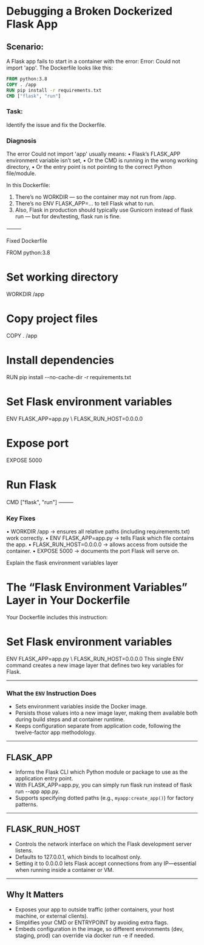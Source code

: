 # Debugging a Broken Dockerized Flask App

## Scenario:
A Flask app fails to start in a container with the error:
Error: Could not import 'app'.
The Dockerfile looks like this:

```dockerfile
FROM python:3.8
COPY . /app
RUN pip install -r requirements.txt
CMD ["flask", "run"]
```

### Task:
Identify the issue and fix the Dockerfile.


### Diagnosis

The error Could not import 'app' usually means:
• Flask’s FLASK_APP environment variable isn’t set,
• Or the CMD is running in the wrong working directory,
• Or the entry point is not pointing to the correct Python file/module.

In this Dockerfile:
1. There’s no WORKDIR — so the container may not run from /app.
2. There’s no ENV FLASK_APP=... to tell Flask what to run.
3. Also, Flask in production should typically use Gunicorn instead of flask run — but for dev/testing, flask run is fine.

⸻

Fixed Dockerfile

FROM python:3.8 

# Set working directory 
WORKDIR /app 

# Copy project files
 COPY . /app 

# Install dependencies 
RUN pip install --no-cache-dir -r requirements.txt 

# Set Flask environment variables 
ENV FLASK_APP=app.py \ 
        FLASK_RUN_HOST=0.0.0.0 

# Expose port 
EXPOSE 5000 

# Run Flask 
CMD ["flask", "run"] 
⸻

### Key Fixes
• WORKDIR /app → ensures all relative paths (including requirements.txt) work correctly.
• ENV FLASK_APP=app.py → tells Flask which file contains the app.
• FLASK_RUN_HOST=0.0.0.0 → allows access from outside the container.
• EXPOSE 5000 → documents the port Flask will serve on.

Explain the flask environment variables layer


# The “Flask Environment Variables” Layer in Your Dockerfile

Your Dockerfile includes this instruction:

# Set Flask environment variables
ENV FLASK_APP=app.py \ FLASK_RUN_HOST=0.0.0.0
This single ENV command creates a new image layer that defines two key variables for Flask.

---

### What the `ENV` Instruction Does

- Sets environment variables inside the Docker image.  
- Persists those values into a new image layer, making them available both during build steps and at container runtime.  
- Keeps configuration separate from application code, following the twelve-factor app methodology.  

---

## FLASK_APP

- Informs the Flask CLI which Python module or package to use as the application entry point.  
- With FLASK_APP=app.py, you can simply run flask run instead of flask run --app app.py.  
- Supports specifying dotted paths (e.g., `myapp:create_app()`) for factory patterns.  

---

## FLASK_RUN_HOST

- Controls the network interface on which the Flask development server listens.  
- Defaults to 127.0.0.1, which binds to localhost only.  
- Setting it to 0.0.0.0 lets Flask accept connections from any IP—essential when running inside a container or VM.  

---

## Why It Matters

- Exposes your app to outside traffic (other containers, your host machine, or external clients).  
- Simplifies your CMD or ENTRYPOINT by avoiding extra flags.  
- Embeds configuration in the image, so different environments (dev, staging, prod) can override via docker run -e if needed.
